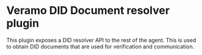 # Veramo DID Document resolver plugin

This plugin exposes a DID resolver API to the rest of the agent.
This is used to obtain DID documents that are used for verification and communication.
